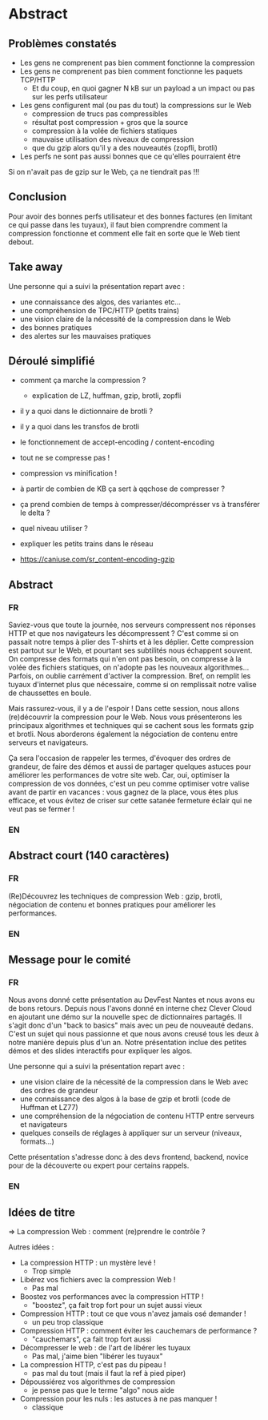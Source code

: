 # Abstract

## Problèmes constatés

* Les gens ne comprenent pas bien comment fonctionne la compression
* Les gens ne comprenent pas bien comment fonctionne les paquets TCP/HTTP
  * Et du coup, en quoi gagner N kB sur un payload a un impact ou pas sur les perfs utilisateur
* Les gens configurent mal (ou pas du tout) la compressions sur le Web
  * compression de trucs pas compressibles
  * résultat post compression + gros que la source
  * compression à la volée de fichiers statiques
  * mauvaise utilisation des niveaux de compression
  * que du gzip alors qu'il y a des nouveautés (zopfli, brotli)
* Les perfs ne sont pas aussi bonnes que ce qu'elles pourraient être

Si on n'avait pas de gzip sur le Web, ça ne tiendrait pas !!!

## Conclusion

Pour avoir des bonnes perfs utilisateur et des bonnes factures (en limitant ce qui passe dans les tuyaux), il faut bien comprendre comment la compression fonctionne et comment elle fait en sorte que le Web tient debout.

## Take away

Une personne qui a suivi la présentation repart avec :

* une connaissance des algos, des variantes etc...
* une compréhension de TPC/HTTP (petits trains)
* une vision claire de la nécessité de la compression dans le Web
* des bonnes pratiques
* des alertes sur les mauvaises pratiques

## Déroulé simplifié

* comment ça marche la compression ?
  * explication de LZ, huffman, gzip, brotli, zopfli
* il y a quoi dans le dictionnaire de brotli ?
* il y a quoi dans les transfos de brotli
* le fonctionnement de accept-encoding / content-encoding
* tout ne se compresse pas !
* compression vs minification !
* à partir de combien de KB ça sert à qqchose de compresser ?
* ça prend combien de temps à compresser/décomprésser vs à transférer le delta ?
* quel niveau utiliser ?
* expliquer les petits trains dans le réseau

* https://caniuse.com/sr_content-encoding-gzip

## Abstract

### FR

Saviez-vous que toute la journée, nos serveurs compressent nos réponses HTTP et que nos navigateurs les décompressent ?
C'est comme si on passait notre temps à plier des T-shirts et à les déplier.
Cette compression est partout sur le Web, et pourtant ses subtilités nous échappent souvent.
On compresse des formats qui n'en ont pas besoin, on compresse à la volée des fichiers statiques, on n'adopte pas les nouveaux algorithmes...
Parfois, on oublie carrément d'activer la compression.
Bref, on remplit les tuyaux d'internet plus que nécessaire, comme si on remplissait notre valise de chaussettes en boule.

Mais rassurez-vous, il y a de l'espoir !
Dans cette session, nous allons (re)découvrir la compression pour le Web.
Nous vous présenterons les principaux algorithmes et techniques qui se cachent sous les formats gzip et brotli.
Nous aborderons également la négociation de contenu entre serveurs et navigateurs.

Ça sera l'occasion de rappeler les termes, d'évoquer des ordres de grandeur, de faire des démos et aussi de partager quelques astuces pour améliorer les performances de votre site web.
Car, oui, optimiser la compression de vos données, c'est un peu comme optimiser votre valise avant de partir en vacances : vous gagnez de la place, vous êtes plus efficace, et vous évitez de criser sur cette satanée fermeture éclair qui ne veut pas se fermer !

### EN

## Abstract court (140 caractères)

### FR

(Re)Découvrez les techniques de compression Web : gzip, brotli, négociation de contenu et bonnes pratiques pour améliorer les performances.

### EN

## Message pour le comité

### FR

Nous avons donné cette présentation au DevFest Nantes et nous avons eu de bons retours.
Depuis nous l'avons donné en interne chez Clever Cloud en ajoutant une démo sur la nouvelle spec de dictionnaires partagés.
Il s'agit donc d'un "back to basics" mais avec un peu de nouveauté dedans.
C'est un sujet qui nous passionne et que nous avons creusé tous les deux à notre manière depuis plus d'un an.
Notre présentation inclue des petites démos et des slides interactifs pour expliquer les algos.

Une personne qui a suivi la présentation repart avec :

* une vision claire de la nécessité de la compression dans le Web avec des ordres de grandeur
* une connaissance des algos à la base de gzip et brotli (code de Huffman et LZ77)
* une compréhension de la négociation de contenu HTTP entre serveurs et navigateurs
* quelques conseils de réglages à appliquer sur un serveur (niveaux, formats...)

Cette présentation s'adresse donc à des devs frontend, backend, novice pour de la découverte ou expert pour certains rappels.

### EN

## Idées de titre

=> La compression Web : comment (re)prendre le contrôle ?

Autres idées :

* La compression HTTP : un mystère levé !
  * Trop simple
* Libérez vos fichiers avec la compression Web !
  * Pas mal 
* Boostez vos performances avec la compression HTTP !
  * "boostez", ça fait trop fort pour un sujet aussi vieux
* Compression HTTP : tout ce que vous n'avez jamais osé demander !
  * un peu trop classique
* Compression HTTP : comment éviter les cauchemars de performance ?
  * "cauchemars", ça fait trop fort aussi
* Décompresser le web : de l'art de libérer les tuyaux
  * Pas mal, j'aime bien "libérer les tuyaux"
* La compression HTTP, c'est pas du pipeau !
  * pas mal du tout (mais il faut la ref à pied piper)
* Dépoussiérez vos algorithmes de compression
  * je pense pas que le terme "algo" nous aide
* Compression pour les nuls : les astuces à ne pas manquer !
  * classique

